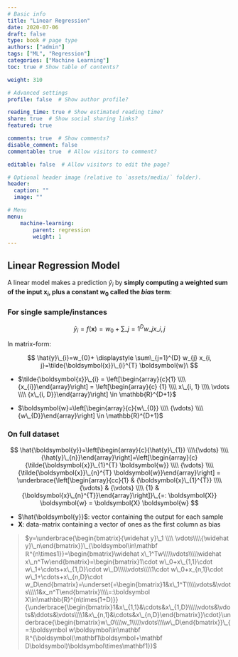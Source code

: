 ```yaml
---
# Basic info
title: "Linear Regression"
date: 2020-07-06
draft: false
type: book # page type
authors: ["admin"]
tags: ["ML", "Regression"]
categories: ["Machine Learning"]
toc: true # Show table of contents?

weight: 310

# Advanced settings
profile: false  # Show author profile?

reading_time: true # Show estimated reading time?
share: true  # Show social sharing links?
featured: true

comments: true  # Show comments?
disable_comment: false
commentable: true  # Allow visitors to comment?  

editable: false  # Allow visitors to edit the page?  

# Optional header image (relative to `assets/media/` folder).
header:
  caption: ""
  image: ""

# Menu
menu: 
    machine-learning:
        parent: regression
        weight: 1
---
```


## Linear Regression Model

A linear model makes a prediction $\hat{y}_i$ by **simply computing a weighted sum of the input $\boldsymbol{x}_i$, plus a constant $w_0$ called the _bias_ term**:

### For single sample/instances

$$
\hat{y}_i = f \left( \boldsymbol{x} \right) = w_0 + \sum\_{j=1}^{D}w\_{j} x\_{i, j}
$$

In matrix-form:

$$
\hat{y}\_{i}=w_{0}+ \displaystyle \sum\_{j=1}^{D} w_{j} x_{i, j}=\tilde{\boldsymbol{x}}\_{i}^{T} \boldsymbol{w}\
$$

- $\tilde{\boldsymbol{x}}\_{i} = \left[\begin{array}{c}{1} \\\\ {x_{i}}\end{array}\right] = \left[\begin{array}{c} {1} \\\\ x\_{i, 1} \\\\ \vdots \\\\ {x\_{i, D}}\end{array}\right] \in \mathbb{R}^{D+1}$

- $\boldsymbol{w}=\left[\begin{array}{c}{w\_{0}} \\\\ {\vdots} \\\\ {w\_{D}}\end{array}\right] \in \mathbb{R}^{D+1}$

### On full dataset

$$
\hat{\boldsymbol{y}}=\left[\begin{array}{c}{\hat{y}\_{1}} \\\\{\vdots} \\\\ {\hat{y}\_{n}}\end{array}\right]=\left[\begin{array}{c}{\tilde{\boldsymbol{x}}\_{1}^{T} \boldsymbol{w}} \\\\ {\vdots} \\\\ {\tilde{\boldsymbol{x}}\_{n}^{T} \boldsymbol{w}}\end{array}\right] = \underbrace{\left[\begin{array}{cc}{1} & {\boldsymbol{x}\_{1}^{T}} \\\\ {\vdots} & {\vdots} \\\\ {1} & {\boldsymbol{x}\_{n}^{T}}\end{array}\right]}\_{=: \boldsymbol{X}} \boldsymbol{w} = \boldsymbol{X} \boldsymbol{w}
$$

- $\hat{\boldsymbol{y}}$: vector containing the output for each sample
- $\boldsymbol{X}$: data-matrix containing a vector of ones as the first column as bias

> $y=\underbrace{\begin{bmatrix}{\widehat y}\_1 \\\\ \vdots\\\\{\widehat y}\_n\end{bmatrix}}\_{\boldsymbol\in\mathbf ℝ^{n\times1}}=\begin{bmatrix}\widehat x\_1^Tw\\\\\vdots\\\\\widehat x\_n^Tw\end{bmatrix}=\begin{bmatrix}1\cdot w\_0+x\_{1,1}\cdot w\_1+\cdots+x\_{1,D}\cdot w\_D\\\\\vdots\\\\1\cdot w\_0+x_{n,1}\cdot w\_1+\cdots+x\_{n,D}\cdot w_D\end{bmatrix}=\underset{=\begin{bmatrix}1&x\_1^T\\\\\vdots&\vdots\\\\1&x_n^T\end{bmatrix}\\\\=:\boldsymbol X\in\mathbb{R}^{n\times(1+D)}}{\underbrace{\begin{bmatrix}1&x\_{1,1}&\cdots&x\_{1,D}\\\\\vdots&\vdots&\ddots&\vdots\\\\1&x\_{n,1}&\cdots&x\_{n,D}\end{bmatrix}}\cdot}\underbrace{\begin{bmatrix}w\_0\\\\w_1\\\\\vdots\\\\w\_D\end{bmatrix}}\_{=:\boldsymbol w\boldsymbol\in\mathbf ℝ^{\boldsymbol(\mathbf1\boldsymbol+\mathbf D\boldsymbol)\boldsymbol\times\mathbf1}}$

